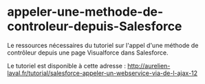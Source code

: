 appeler-une-methode-de-controleur-depuis-Salesforce
===================================================

Le ressources nécessaires du tutoriel sur l'appel d'une méthode de contrôleur depuis une page Visualforce dans Salesforce.

Le tutoriel est disponible à cette adresse : http://aurelien-laval.fr/tutorial/salesforce-appeler-un-webservice-via-de-l-ajax-12
